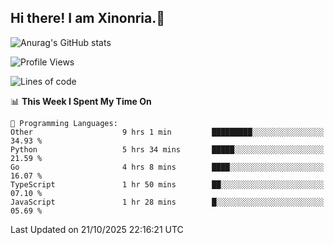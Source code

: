 ## Hi there! I am Xinonria.👋

![Anurag's GitHub stats](https://status-git-main-xinonrias-projects-f26540e3.vercel.app/api?username=xinonria&hide=stars,issues)

<!--START_SECTION:waka-->
![Profile Views](http://img.shields.io/badge/Profile%20Views-0-blue)

![Lines of code](https://img.shields.io/badge/From%20Hello%20World%20I%27ve%20Written-10.3%20million%20lines%20of%20code-blue)

📊 **This Week I Spent My Time On** 

```text
💬 Programming Languages: 
Other                    9 hrs 1 min         █████████░░░░░░░░░░░░░░░░   34.93 % 
Python                   5 hrs 34 mins       █████░░░░░░░░░░░░░░░░░░░░   21.59 % 
Go                       4 hrs 8 mins        ████░░░░░░░░░░░░░░░░░░░░░   16.07 % 
TypeScript               1 hr 50 mins        ██░░░░░░░░░░░░░░░░░░░░░░░   07.10 % 
JavaScript               1 hr 28 mins        █░░░░░░░░░░░░░░░░░░░░░░░░   05.69 % 
```


 Last Updated on 21/10/2025 22:16:21 UTC
<!--END_SECTION:waka-->

<!--
**xinonria/xinonria** is a ✨ _special_ ✨ repository because its `README.md` (this file) appears on your GitHub profile.

Here are some ideas to get you started:

- 🔭 I’m currently working on ...
- 🌱 I’m currently learning ...
- 👯 I’m looking to collaborate on ...
- 🤔 I’m looking for help with ...
- 💬 Ask me about ...
- 📫 How to reach me: ...
- 😄 Pronouns: ...
- ⚡ Fun fact: ...
-->

